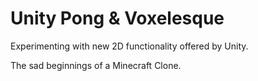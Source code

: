 Unity Pong & Voxelesque
==========

Experimenting with new 2D functionality offered by Unity.

The sad beginnings of a Minecraft Clone.

